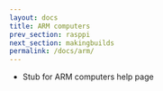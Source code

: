 ```yaml
---
layout: docs
title: ARM computers
prev_section: rasppi
next_section: makingbuilds
permalink: /docs/arm/
---
```

- Stub for ARM computers help page
